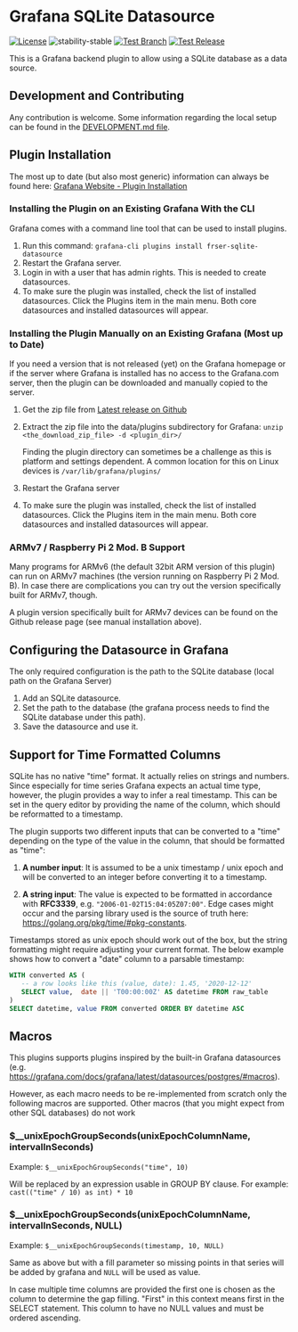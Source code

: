 # Grafana SQLite Datasource

[![License](https://img.shields.io/badge/License-Apache%202.0-blue.svg)](https://opensource.org/licenses/Apache-2.0)
![stability-stable](https://img.shields.io/badge/stability-stable-green.svg)
[![Test Branch](https://github.com/fr-ser/grafana-sqlite-datasource/workflows/Test%20Branch/badge.svg)](https://github.com/fr-ser/grafana-sqlite-datasource/actions)
[![Test Release](https://github.com/fr-ser/grafana-sqlite-datasource/workflows/Test%20Release/badge.svg)](https://github.com/fr-ser/grafana-sqlite-datasource/actions)

This is a Grafana backend plugin to allow using a SQLite database as a data source.

## Development and Contributing

Any contribution is welcome. Some information regarding the local setup can be found in the
[DEVELOPMENT.md file](https://github.com/fr-ser/grafana-sqlite-datasource/blob/master/DEVELOPMENT.md).

## Plugin Installation

The most up to date (but also most generic) information can always be found here:
[Grafana Website - Plugin Installation](https://grafana.com/docs/grafana/latest/plugins/installation/#install-grafana-plugins)

### Installing the Plugin on an Existing Grafana With the CLI

Grafana comes with a command line tool that can be used to install plugins.

1. Run this command: `grafana-cli plugins install frser-sqlite-datasource`
2. Restart the Grafana server.
3. Login in with a user that has admin rights. This is needed to create datasources.
4. To make sure the plugin was installed, check the list of installed datasources. Click the
   Plugins item in the main menu. Both core datasources and installed datasources will appear.

### Installing the Plugin Manually on an Existing Grafana (Most up to Date)

If you need a version that is not released (yet) on the Grafana homepage or if the server where
Grafana is installed has no access to the Grafana.com server, then the plugin can be downloaded
and manually copied to the server.

1. Get the zip file from [Latest release on Github](https://github.com/fr-ser/grafana-sqlite-datasource/releases/latest)
2. Extract the zip file into the data/plugins subdirectory for Grafana:
   `unzip <the_download_zip_file> -d <plugin_dir>/`

   Finding the plugin directory can sometimes be a challenge as this is platform and settings
   dependent. A common location for this on Linux devices is `/var/lib/grafana/plugins/`
3. Restart the Grafana server
4. To make sure the plugin was installed, check the list of installed datasources. Click the
   Plugins item in the main menu. Both core datasources and installed datasources will appear.

### ARMv7 / Raspberry Pi 2 Mod. B Support

Many programs for ARMv6 (the default 32bit ARM version of this plugin) can run on ARMv7 machines
(the version running on Raspberry Pi 2 Mod. B).
In case there are complications you can try out the version specifically built for ARMv7, though.

A plugin version specifically built for ARMv7 devices can be found on the Github release page (see
manual installation above).

## Configuring the Datasource in Grafana

The only required configuration is the path to the SQLite database (local path on the Grafana Server)

1. Add an SQLite datasource.
2. Set the path to the database (the grafana process needs to find the SQLite database under this path).
3. Save the datasource and use it.

## Support for Time Formatted Columns

SQLite has no native "time" format. It actually relies on strings and numbers. Since especially
for time series Grafana expects an actual time type, however, the plugin provides a way to infer
a real timestamp. This can be set in the query editor by providing the name of the column, which
should be reformatted to a timestamp.

The plugin supports two different inputs that can be converted to a "time" depending on the type
of the value in the column, that should be formatted as "time":

1. **A number input**: It is assumed to be a unix timestamp / unix epoch and will be converted to
   an integer before converting it to a timestamp.

2. **A string input**: The value is expected to be formatted in accordance with **RFC3339**,
   e.g. `"2006-01-02T15:04:05Z07:00"`. Edge cases might occur and the parsing library used is the
   source of truth here: <https://golang.org/pkg/time/#pkg-constants>.

Timestamps stored as unix epoch should work out of the box, but the string formatting might require
adjusting your current format. The below example shows how to convert a "date" column to a parsable
timestamp:

```SQL
WITH converted AS (
   -- a row looks like this (value, date): 1.45, '2020-12-12'
   SELECT value,  date || 'T00:00:00Z' AS datetime FROM raw_table
)
SELECT datetime, value FROM converted ORDER BY datetime ASC
```

## Macros

This plugins supports plugins inspired by the built-in Grafana datasources (e.g.
<https://grafana.com/docs/grafana/latest/datasources/postgres/#macros>).

However, as each macro needs to be re-implemented from scratch only the following macros are
supported. Other macros (that you might expect from other SQL databases) do not work

### $__unixEpochGroupSeconds(unixEpochColumnName, intervalInSeconds)

Example: `$__unixEpochGroupSeconds("time", 10)`

Will be replaced by an expression usable in GROUP BY clause. For example:
`cast(("time" / 10) as int) * 10`

### $__unixEpochGroupSeconds(unixEpochColumnName, intervalInSeconds, NULL)

Example: `$__unixEpochGroupSeconds(timestamp, 10, NULL)`

Same as above but with a fill parameter so missing points in that series will be added by grafana
and `NULL` will be used as value.

In case multiple time columns are provided the first one is chosen as the column to determine the
gap filling. "First" in this context means first in the SELECT statement. This column to have no
NULL values and must be ordered ascending.
